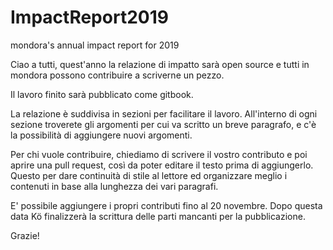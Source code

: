 # ImpactReport2019
mondora's annual impact report for 2019

Ciao a tutti,
quest'anno la relazione di impatto sarà open source e tutti in mondora possono contribuire a scriverne un pezzo. 

Il lavoro finito sarà pubblicato come gitbook. 

La relazione è suddivisa in sezioni per facilitare il lavoro. All'interno di ogni sezione troverete gli argomenti per cui va scritto un breve paragrafo, e c'è la possibilità di aggiungere nuovi argomenti.

Per chi vuole contribuire, chiediamo di scrivere il vostro contributo e poi aprire una pull request, così da poter editare il testo prima di aggiungerlo. Questo per dare continuità di stile al lettore ed organizzare meglio i contenuti in base alla lunghezza dei vari paragrafi.

E' possibile aggiungere i propri contributi fino al 20 novembre. Dopo questa data Kö finalizzerà la scrittura delle parti mancanti per la pubblicazione. 

Grazie!

